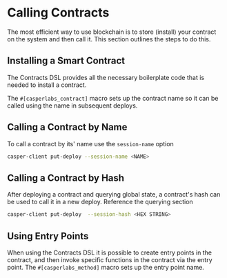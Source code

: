 # Calling Contracts

The most efficient way to use blockchain is to store (install) your contract on the system and then call it.  This section outlines the steps to do this.

## Installing a Smart Contract

The Contracts DSL provides all the necessary boilerplate code that is needed to install a contract.

The `#[casperlabs_contract]` macro sets up the contract name so it can be called using the name in subsequent deploys.

## Calling a Contract by Name

To call a contract by its' name use the `session-name` option

```bash
casper-client put-deploy --session-name <NAME>
```

## Calling a Contract by Hash

After deploying a contract and querying global state, a contract's hash can be used to call it in a new deploy.  Reference the querying section

```bash
casper-client put-deploy  --session-hash <HEX STRING>
```

## Using Entry Points

When using the Contracts DSL it is possible to create entry points in the contract, and then invoke specific functions in the contract via the entry point.
The `#[casperlabs_method]` macro sets up the entry point name.  

